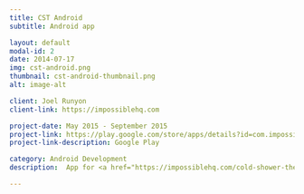 ```yaml
---
title: CST Android
subtitle: Android app

layout: default
modal-id: 2
date: 2014-07-17
img: cst-android.png
thumbnail: cst-android-thumbnail.png
alt: image-alt

client: Joel Runyon
client-link: https://impossiblehq.com

project-date: May 2015 - September 2015
project-link: https://play.google.com/store/apps/details?id=com.impossible.cst
project-link-description: Google Play

category: Android Development
description:  App for <a href="https://impossiblehq.com/cold-shower-therapy-guide/" target="_blank">Cold Shower Therapy challenge</a>. We built first 2 versions making it copy of existing iOS app.

---
```

